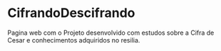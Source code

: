 # CifrandoDescifrando
Pagina web com o Projeto desenvolvido com estudos sobre a Cifra de Cesar e conhecimentos adquiridos no resilia.
